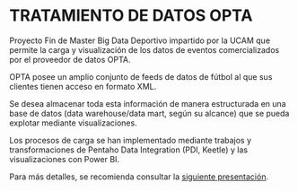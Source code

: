# TRATAMIENTO DE DATOS OPTA
Proyecto Fin de Master Big Data Deportivo impartido por la UCAM que permite la carga y visualización de los datos de eventos comercializados por el proveedor de datos OPTA.

OPTA posee un amplio conjunto de feeds de datos de fútbol al que sus clientes tienen acceso en formato XML.

Se desea almacenar toda esta información de manera estructurada en una base de datos (data warehouse/data mart, según su alcance) que se pueda explotar mediante visualizaciones.

Los procesos de carga se han implementado mediante trabajos y transformaciones de Pentaho Data Integration (PDI, Keetle) y las visualizaciones con Power BI.

Para más detalles, se recomienda consultar la [siguiente presentación](https://github.com/mrodrigalvarez/PDI_OPTA/blob/main/PFM%20-%20OPTA.pdf).
